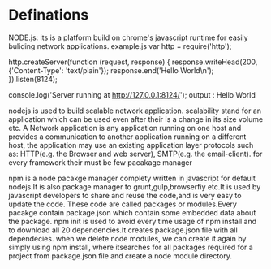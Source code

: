 # Definations
NODE.js:
its is a platform build on chrome's javascript runtime for easily buliding network applications.
example.js
var http = require('http');

http.createServer(function (request, response) {
  response.writeHead(200, {'Content-Type': 'text/plain'});
  response.end('Hello World\n');
}).listen(8124);

console.log('Server running at http://127.0.0.1:8124/');
output : Hello World

nodejs is used to build scalable network application.
scalability stand for an application which can be used even after their is a change in its size volume etc.
A Network application is any application running on one host and provides a communication to another application running on a different host, the application may use an existing application layer protocols such as: HTTP(e.g. the Browser and web server), SMTP(e.g. the email-client).
for every framework their must be few pacakage manager

npm is a node pacakge manager complety written in javascript for default nodejs.It is also package manager to grunt,gulp,browserfiy etc.It is used by javascript developers to share and reuse the code,and is very easy to update the code.
These code are called packages or modules.Every pacakge  contain package.json which contain some embedded data about the  package.
npm init is used to avoid every time usage of npm install and to download all 20 dependencies.It creates package.json file with all dependecies.
when we delete node modules, we can create it again by simply using npm install, where itsearches for all packages required for a project from package.json file and create a node module directory.

